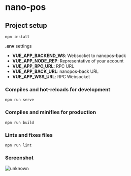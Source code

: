 # nano-pos

## Project setup
```
npm install
```
__.env__ settings

<ul>
  <li><b>VUE_APP_BACKEND_WS</b>: Websocket to nanopos-back</li>
 <li><b>VUE_APP_NODE_REP</b>: Representative of your account</li>
 <li><b>VUE_APP_RPC_URL</b>: RPC URL</li>
 <li><b>VUE_APP_BACK_URL</b>: nanopos-back URL</li>
 <li><b>VUE_APP_WSS_URL</b>: RPC Websocket</li>
</ul>

### Compiles and hot-reloads for development
```
npm run serve
```

### Compiles and minifies for production
```
npm run build
```

### Lints and fixes files
```
npm run lint
```

### Screenshot


![unknown](https://user-images.githubusercontent.com/24301350/111860189-35e75080-8946-11eb-9a17-fc94bddc1a80.png)
